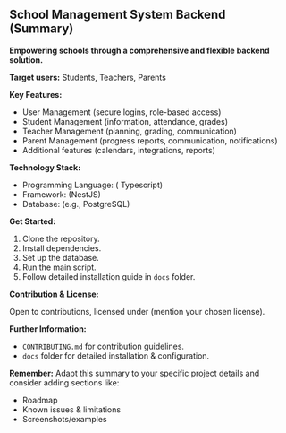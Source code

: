 ## School Management System Backend (Summary)

**Empowering schools through a comprehensive and flexible backend solution.**

**Target users:** Students, Teachers, Parents

**Key Features:**

* User Management (secure logins, role-based access)
* Student Management (information, attendance, grades)
* Teacher Management (planning, grading, communication)
* Parent Management (progress reports, communication, notifications)
* Additional features (calendars, integrations, reports)

**Technology Stack:** 
* Programming Language: ( Typescript)
* Framework: (NestJS)
* Database: (e.g., PostgreSQL)

**Get Started:**

1. Clone the repository.
2. Install dependencies.
3. Set up the database.
4. Run the main script.
5. Follow detailed installation guide in `docs` folder.

**Contribution & License:**

Open to contributions, licensed under (mention your chosen license).

**Further Information:**

* `CONTRIBUTING.md` for contribution guidelines.
* `docs` folder for detailed installation & configuration.

**Remember:** Adapt this summary to your specific project details and consider adding sections like:

* Roadmap
* Known issues & limitations
* Screenshots/examples
